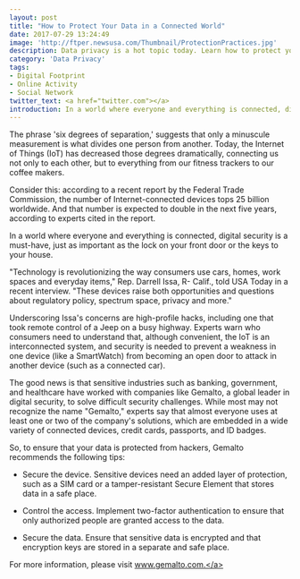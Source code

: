 ```yaml
---
layout: post
title: "How to Protect Your Data in a Connected World"
date: 2017-07-29 13:24:49
image: 'http://ftper.newsusa.com/Thumbnail/ProtectionPractices.jpg'
description: Data privacy is a hot topic today. Learn how to protect your sensitive data. 
category: 'Data Privacy'
tags:
- Digital Footprint
- Online Activity
- Social Network
twitter_text: <a href="twitter.com"></a>
introduction: In a world where everyone and everything is connected, digital security is a must-have, just as important as the lock on your front door or the keys to your house.
---
```


The phrase 'six degrees of separation,' suggests that only a minuscule measurement is what divides one person from another. Today, the Internet of Things (IoT) has decreased those degrees dramatically, connecting us not only to each other, but to everything from our fitness trackers to our coffee makers.

Consider this: according to a recent report by the Federal Trade Commission, the number of Internet-connected devices tops 25 billion worldwide. And that number is expected to double in the next five years, according to experts cited in the report.

In a world where everyone and everything is connected, digital security is a must-have, just as important as the lock on your front door or the keys to your house.

"Technology is revolutionizing the way consumers use cars, homes, work spaces and everyday items," Rep. Darrell Issa, R- Calif., told USA Today in a recent interview. "These devices raise both opportunities and questions about regulatory policy, spectrum space, privacy and more."

Underscoring Issa's concerns are high-profile hacks, including one that took remote control of a Jeep on a busy highway. Experts warn who consumers need to understand that, although convenient, the IoT is an interconnected system, and security is needed to prevent a weakness in one device (like a SmartWatch) from becoming an open door to attack in another device (such as a connected car).

The good news is that sensitive industries such as banking, government, and healthcare have worked with companies like Gemalto, a global leader in digital security, to solve difficult security challenges. While most may not recognize the name "Gemalto," experts say that almost everyone uses at least one or two of the company's solutions, which are embedded in a wide variety of connected devices, credit cards, passports, and ID badges.

So, to ensure that your data is protected from hackers, Gemalto recommends the following tips:

* Secure the device. Sensitive devices need an added layer of protection, such as a SIM card or a tamper-resistant Secure Element that stores data in a safe place.

* Control the access. Implement two-factor authentication to ensure that only authorized people are granted access to the data.

* Secure the data. Ensure that sensitive data is encrypted and that encryption keys are stored in a separate and safe place.

For more information, please visit <a href="www.gemalto.com">www.gemalto.com.</a>